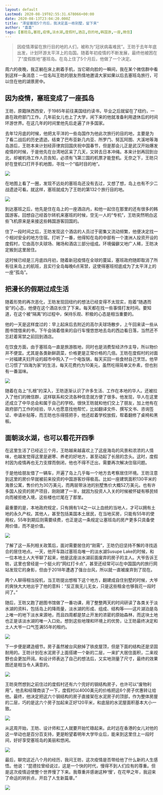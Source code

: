 ```yaml
---
layout: default
Lastmod: 2020-08-19T02:55:31.678066+00:00
date: 2020-08-13T23:04:20.000Z
title: "滞留塞班5个月后，我决定盖一栋别墅，留下来"
author: "喜喜"
tags: [塞班岛,塞班,疫情,淡水湖,度假村,酒店,目的地,韩国游,一座,微信]
---
```


> 因疫情滞留在旅行目的地的人们，被称为“冠状病毒难民”。王昉于去年年底出发，计划环游太平洋上的岛国。随着年初疫情的不断发展，最终他被困在了“度假胜地”塞班岛。在岛上住了5个月后，他做了一个决定。

周六的夜晚，我正躺在床上刷着手机，当它砸向脸的一瞬间，我在某个微信群中看到这样一条消息：一位名叫王昉的朋友热情地邀请大家如果以后去塞班岛旅行，可以住在他的湖景房中。

因为疫情，塞班变成了一座孤岛
--------------

王昉，原籍陕西西安，于1985年前往美国纽约读书，毕业之后就留在了纽约，一直在政府部门工作。几年前女儿也上了大学，闲下来的他就准备利用退休后的时间环游世界。在这几年的时间里他先后走遍了许多国家。

去年12月底的时候，他把太平洋的一些岛国作为他此次旅行的目的地，主要是为了看二战后的历史遗迹。结束了巴布亚新几内亚、所罗门、努瓦阿图、大溪地等海岛游后，王昉本来计划经菲律宾回国庆祝中国春节，但是那会儿正是武汉开始爆发疫情的时候，于是他先在台湾地区呆了几天，又转去日本冲绳。本来计划再回到台北，却被机场工作人员告知，必须有飞第三国的机票才能登机。无奈之下，王昉只好在登机口打开手机地图，寻找一个“临时目的地”。

![](https://images.weserv.nl/?url=https%3A//img3.doubanio.com/view/note/l/public/p75190752.jpg)

在地图上看了一圈，发现不远处的塞班岛还没有去过，又想了想，岛上也有不少二战遗迹可看。就这样，塞班就成为了王昉的第132个旅行目的地。

![](https://images.weserv.nl/?url=https%3A//img9.doubanio.com/view/note/l/public/p75190755.jpg)

到达塞班之后，他先是住在岛上的一座酒店内，和他一起住在那里的还有很多的韩国游客。回想自己经首尔转机来塞班的时候，空无一人的“专机”，王昉突然明白这些飞机原来是来接这些韩国游客回国的。

住了一段时间之后，王昉发现这个酒店的人员过于密集又流动频繁，他便决定找一个相对安全的地方住宿。打听了一番，他得知在岛的中部有一个澳洲人投资开设的度假村，它由高尔夫球场、赌场和酒店三部分组成。环境偏僻又地广人稀，王昉决定搬到这里居住。

这时候已经是三月底四月初，随着新冠疫情在全球的蔓延，塞班政府随即取消了所有往来岛上的航班，且实行全岛每晚6点宵禁，这使得塞班彻底成为了太平洋上的一座“孤岛”。

把漫长的假期过成生活
----------

随着形势的再次恶化，王昉发现回纽约的想法已经变得不太现实，抱着“随遇而安”的心态，他便在这个酒店长住了下来。每天都在找一些事情打发时间。要知道，在这个被“隔离”的过程中，保持乐观、积极的心态是相当重要的。

他的一天是这样度过的：早上起床后去附近的高尔夫球场散步，上午回来读一些从图书馆借来的书，下午会骑着借来的自行车慢悠悠地去岛的西边看日落，当然还不忘赶着宵禁之前回到酒店。

在饮食方面，由于塞班岛一直是旅游胜地，同时也是消费型经济作主导，所以物价并不便宜。尤其是各类新鲜蔬菜，价格更是正常价格的几倍。王昉在度假村的对面一对福建夫妇开设的超市中购入了一个电饭锅，每天买回一些食材自己烹饪。他早已习惯了“四海为家”的生活，每天花费约为10美元，虽然吃得简单又朴素，但也别有一番滋味。

![](https://images.weserv.nl/?url=https%3A//img3.doubanio.com/view/note/l/public/p75190761.jpg)

随着在岛上“扎根”的深入，王昉逐渐认识了许多生活、工作在本地的华人。还被拉入了他们的微信群，这样联系和交流各种信息就方便了很多。他发现，华人在这里还成立了中华总会和属于自己的学校。很快王昉就和他们交上了朋友，加上他有在政府部门工作的经验，华人也愿意找他帮忙，比如翻译文件、撰写文书、咨询签证、申请补贴等，而王昉也乐得搭把手，他还趁着学校放假，帮着翻修了桌椅和黑板。

面朝淡水湖，也可以看花开四季
--------------

在这里生活了已经近三个月，王昉越来越喜欢上了这座海岛的风景和浓浓的人情味，也越发觉得这里是避寒、养老的好地方，甚至动起了长居的念头。这时，度假村因为疫情再也无力支撑而倒闭，他也不得不迁出，需要再次解决住宿问题。

于是他给朋友借了一辆车，开遍了岛上几乎每一个地方去考察居住环境。王昉注意到这里的房价早就被前来投资的中国游客炒得极高。比如一座建筑面积130平米的海景公寓，售价约为30万美元，而两层带泳池的别墅售价大概52万美元。也有许多国人投资的房产项目，刚刚建了一半，就因为投资人入关的时候被怀疑有移民倾向而被拒绝入境，这些楼也烂尾在了那里。

最重要的是，本地政府规定，只有拥有1/4之一以上血统的当地人，才可以拥有土地的永久产权。其他人，甚至包括美国本土居民，在当地买房，只能有55年的使用权，55年到期后则需要续费，也正是这一条规定让塞班岛的房产更多只具备使用价值，而不是价值。

![](https://images.weserv.nl/?url=https%3A//img3.doubanio.com/view/note/l/public/p75190763.jpg)

了解了这一系列相关政策后，面对需要居住的“刚需”，王昉仍旧坚持不懈的寻找适合的居住地点。一天，他开车路过塞班岛唯一的淡水湖Susupe Lake的时候，和一位本地土人大爷聊了起来，他是这座淡水湖前面废弃的房子的主人。大爷告诉王昉，这里也曾经是一个挺火的“网红打卡点”，甚至还经常可以在中国国内的旅行网站发现它的身影，但由于2018年遭遇了强台台风，所以就一直被废弃到了现在。

两个人聊得相当投机，当王昉提出想租下这个地方，翻建成自住别墅的时候，大爷的爽快大大地出乎了他的意料：“反正我无儿无女，只是这些租金也够我花一段时间了。”

随后，王昉又跑了趟图书馆做了一番功课，用了整整两天的时间研读了各类关于淡水湖的资料，包括岛上的降雨量，淡水湖的形成、组成、结构等——这片湖泊是岛上唯一的地下淡水来源地，而且四周都是禁止开发的浓密的原始森林，而这块土地也正是该淡水湖的唯一入口处。想到这些地理和环境上的优势，让王昉最终决定和土人大爷一口气签满55年的租约。

![](https://images.weserv.nl/?url=https%3A//img9.doubanio.com/view/note/l/public/p75190764.jpg)

下一步便是建造细节。房子虽然被台风掀掉了铁皮屋顶，但是下面的结构还是坚固耐用的。王昉计划在水泥房子上面搭建一个新的二层，一来扩大居住面积，二来视野也会更加开阔。和设计师表达了自己的想法后，又实地测量了尺寸，最终的效果图还是相当令人满意的。

![](https://images.weserv.nl/?url=https%3A//img9.doubanio.com/view/note/l/public/p75190765.jpg)

王昉突然想到之前住过的度假村还有六个完好的钢结构房子，也许可以“废物利用”。他去和经理商谈了一下，度假村以4000美元的价格把这6个房子优惠转让给他。最终，他决定把这六个钢结构的房子直接架在水泥房子的顶部，作为整体房屋的二层，巧的是这六个房子加起来正好120平米，和底层的水泥屋面积基本大小一致。

![](https://images.weserv.nl/?url=https%3A//img9.doubanio.com/view/note/l/public/p75190766.jpg)

从这周开始，王昉、设计师和工人就要开始忙碌起来。此时远在香港的女儿对他的这一举动也是百分百支持，更是盼望着明年大学毕业后，能来到这里住上一段时间，好好享受塞班岛的美丽和悠闲。

![](https://images.weserv.nl/?url=https%3A//img1.doubanio.com/view/note/l/public/p75190767.jpg)

最后，聊完这近八个月的经历，我问王昉，这次疫情是否带给他了什么新的人生感悟。他说：“昆德拉曾经说过，这是一个快的时代，慢得不到人们应有的尊重。但是这次疫情迫使整个世界慢了下来。我尊重并感谢这种‘慢’，在花甲之年，我迎来了命运的转折点，开启了人生新篇章。”

![](https://images.weserv.nl/?url=https%3A//img3.doubanio.com/view/note/l/public/p75190770.jpg)

